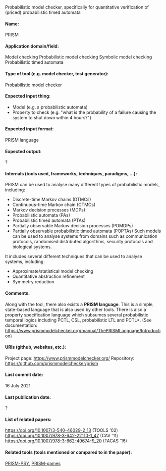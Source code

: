 Probabilistic model checker, specifically for quantitative verification of (priced) probabilistic timed automata

#### Name:
PRISM

#### Application domain/field:
Model checking
Probabilistic model checking
Symbolic model checking
Probabilistic timed automata

#### Type of tool (e.g. model checker, test generator):
Probabilistic model checker

#### Expected input thing:
- Model (e.g. a probabilistic automata)
- Property to check (e.g. "what is the probability of a failure causing the system to shut down within 4 hours?")

#### Expected input format:
PRISM language

#### Expected output:
?

#### Internals (tools used, frameworks, techniques, paradigms, ...):
PRISM can be used to analyse many different types of probabilistic models, including:
- Discrete-time Markov chains (DTMCs)
- Continuous-time Markov chain (CTMCs)
- Markov decision processes (MDPs)
- Probabilistic automata (PAs)
- Probabilistic timed automata (PTAs)
- Partially observable Markov decision processes (POMDPs)
- Partially observable probabilistic timed automata (POPTAs)
Such models can be used to analyse systems from domains such as communication protocols, randomised distributed algorithms, security protocols and biological systems.

It includes several different techniques that can be used to analyse systems, including:
- Approximate/statistical model checking
- Quantitative abstraction refinement
- Symmetry reduction

#### Comments:
Along with the tool, there also exists a **PRISM language**. This is a simple, state-based language that is also used by other tools. There is also a property specification language which subsumes several probabilistic temporal logics including PCTL, CSL, probabilistic LTL and PCTL*. (See documentation: https://www.prismmodelchecker.org/manual/ThePRISMLanguage/Introduction)

#### URIs (github, websites, etc.):
Project page: https://www.prismmodelchecker.org/
Repository: https://github.com/prismmodelchecker/prism

#### Last commit date:
16 July 2021

#### Last publication date:
?

#### List of related papers:
https://doi.org/10.1007/3-540-46029-2_13 (TOOLS '02)
https://doi.org/10.1007/978-3-642-22110-1_47 (CAV '11)
https://doi.org/10.1007/978-3-662-49674-9_20 (TACAS '16)

#### Related tools (tools mentioned or compared to in the paper):
[PRISM-PSY](PRISM-PSY), [PRISM-games](PRISM-games.md)